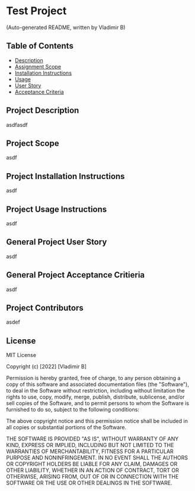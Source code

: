 # Test Project
(Auto-generated README, written by Vladimir B)

## Table of Contents
- [Description](#descr)
- [Assignment Scope](#scope)
- [Installation Instructions](#inst)
- [Usage](#usage)
- [User Story](#userStory)
- [Acceptance Criteria](#accCrit)
        

## Project Description
asdfasdf    


## Project Scope
asdf    


## Project Installation Instructions
asdf    


## Project Usage Instructions
asdf    


## General Project User Story
asdf    


## General Project Acceptance Critieria
asdf    


## Project Contributors
asdef    


## License
MIT License

Copyright (c) [2022] [Vladimir B]

Permission is hereby granted, free of charge, to any person obtaining a copy
of this software and associated documentation files (the "Software"), to deal
in the Software without restriction, including without limitation the rights
to use, copy, modify, merge, publish, distribute, sublicense, and/or sell
copies of the Software, and to permit persons to whom the Software is
furnished to do so, subject to the following conditions:

The above copyright notice and this permission notice shall be included in all
copies or substantial portions of the Software.

THE SOFTWARE IS PROVIDED "AS IS", WITHOUT WARRANTY OF ANY KIND, EXPRESS OR
IMPLIED, INCLUDING BUT NOT LIMITED TO THE WARRANTIES OF MERCHANTABILITY,
FITNESS FOR A PARTICULAR PURPOSE AND NONINFRINGEMENT. IN NO EVENT SHALL THE
AUTHORS OR COPYRIGHT HOLDERS BE LIABLE FOR ANY CLAIM, DAMAGES OR OTHER
LIABILITY, WHETHER IN AN ACTION OF CONTRACT, TORT OR OTHERWISE, ARISING FROM,
OUT OF OR IN CONNECTION WITH THE SOFTWARE OR THE USE OR OTHER DEALINGS IN THE
SOFTWARE.
        
